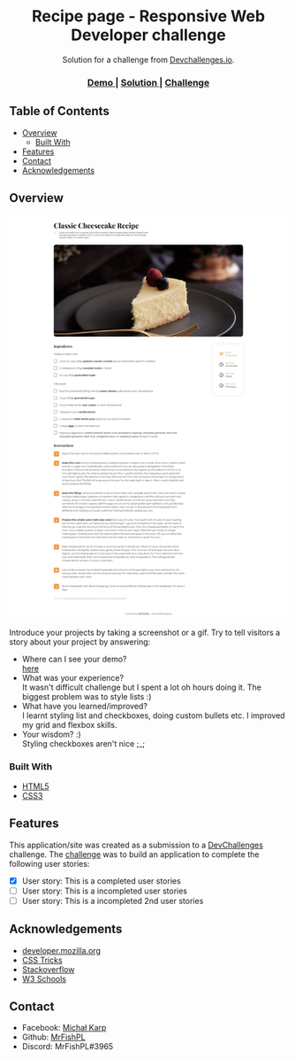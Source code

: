 <!-- Please update value in the {}  -->

<h1 align="center">Recipe page - Responsive Web Developer challenge</h1>

<div align="center">
   Solution for a challenge from  <a href="http://devchallenges.io" target="_blank">Devchallenges.io</a>.
</div>

<div align="center">
  <h3>
    <a href="https://mrfishpl.github.io/devchallenges.io-RecipePage-MrFishPL/">
      Demo
    </a>
    <span> | </span>
    <a href="https://devchallenges.io/solutions/T3cYMeDw3EzI3FwFUVVi">
      Solution
    </a>
    <span> | </span>
    <a href="https://{your-url-to-the-challenge}">
      Challenge
    </a>
  </h3>
</div>

<!-- TABLE OF CONTENTS -->

## Table of Contents

- [Overview](#overview)
  - [Built With](#built-with)
- [Features](#features)
- [Contact](#contact)
- [Acknowledgements](#acknowledgements)

<!-- OVERVIEW -->

## Overview

![screenshot](https://raw.githubusercontent.com/MrFishPL/devchallenges.io-RecipePage-MrFishPL/master/img/screenshot.png)

Introduce your projects by taking a screenshot or a gif. Try to tell visitors a story about your project by answering:

- Where can I see your demo?<br>
  [here](https://mrfishpl.github.io/devchallenges.io-RecipePage-MrFishPL/)
- What was your experience?<br>
  It wasn't difficult challenge but I spent a lot oh hours doing it. The biggest problem was to style lists :)
- What have you learned/improved?<br>
  I learnt styling list and checkboxes, doing custom bullets etc. I improved my grid and flexbox skills.
- Your wisdom? :)<br>
  Styling checkboxes aren't nice ;_;

### Built With

<!-- This section should list any major frameworks that you built your project using. Here are a few examples.-->

- [HTML5](https://html5.org/)
- [CSS3](https://www.w3.org/Style/CSS/Overview.en.html)

## Features

<!-- List the features of your application or follow the template. Don't share the figma file here :) -->

This application/site was created as a submission to a [DevChallenges](https://devchallenges.io/challenges) challenge. The [challenge](https://devchallenges.io/challenges/TtUjDt19eIHxNQ4n5jps) was to build an application to complete the following user stories:

- [x] User story: This is a completed user stories
- [ ] User story: This is a incompleted user stories
- [ ] User story: This is a incompleted 2nd user stories

## Acknowledgements

<!-- This section should list any articles or add-ons/plugins that helps you to complete the project. This is optional but it will help you in the future. For exmpale -->

- [developer.mozilla.org](https://developer.mozilla.org)
- [CSS Tricks](https://css-tricks.com)
- [Stackoverflow](https://stackoverflow.com)
- [W3 Schools](https://www.w3schools.com)

## Contact

- Facebook: [Michał Karp](https://www.facebook.com/karpik.junior)
- Github: [MrFishPL](https://github.com/MrFishPL)
- Discord: MrFishPL#3965
